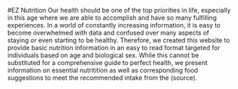 #EZ Nutrition
Our health should be one of the top priorities in life, especially in this age where we are able to accomplish and have so many fulfilling experiences. In a world of constantly increasing information, it is easy to become overwhelmed with data and confused over many aspects of staying or even starting to be healthy. Therefore, we created this website to provide basic nutrition information in an easy to read format targeted for individuals based on age and biological sex. While this cannot be substituted for a comprehensive guide to perfect health, we present information on essential nutritition as well as corresponding food suggestions to meet the recommended intake from the (source).
